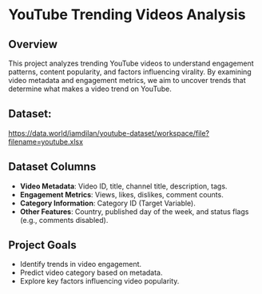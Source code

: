 # YouTube Trending Videos Analysis

## Overview
This project analyzes trending YouTube videos to understand engagement patterns, content popularity, and factors influencing virality. By examining video metadata and engagement metrics, we aim to uncover trends that determine what makes a video trend on YouTube.

## Dataset:
https://data.world/iamdilan/youtube-dataset/workspace/file?filename=youtube.xlsx

## Dataset Columns
- **Video Metadata**: Video ID, title, channel title, description, tags.
- **Engagement Metrics**: Views, likes, dislikes, comment counts.
- **Category Information**: Category ID (Target Variable).
- **Other Features**: Country, published day of the week, and status flags (e.g., comments disabled).

## Project Goals
- Identify trends in video engagement.
- Predict video category based on metadata.
- Explore key factors influencing video popularity.

